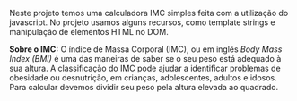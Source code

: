 Neste projeto temos uma calculadora IMC simples feita com a utilização do javascript. No projeto usamos alguns recursos, como template strings e manipulação de elementos HTML no DOM. 

<strong>Sobre o IMC:</strong> O índice de Massa Corporal (IMC), ou em inglês <em>Body Mass Index (BMI)</em> é uma das maneiras de saber se o seu peso está adequado à sua altura. A classificação do IMC pode ajudar a identificar problemas de obesidade ou desnutrição, em crianças, adolescentes, adultos e idosos. Para calcular devemos dividir seu peso pela altura elevada ao quadrado.